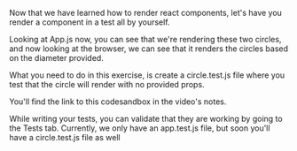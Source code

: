 Now that we have learned how to render react components, let's have you render a component in a test all by yourself.

Looking at App.js now, you can see that we're rendering these two circles, and now looking at the browser, we can
see that it renders the circles based on the diameter provided.

What you need to do in this exercise, is create a circle.test.js file where you test that the circle will render with
no provided props.

You'll find the link to this codesandbox in the video's notes.

While writing your tests, you can validate that they are working by going to the Tests tab.
Currently, we only have an app.test.js file, but soon you'll have a circle.test.js file as well
